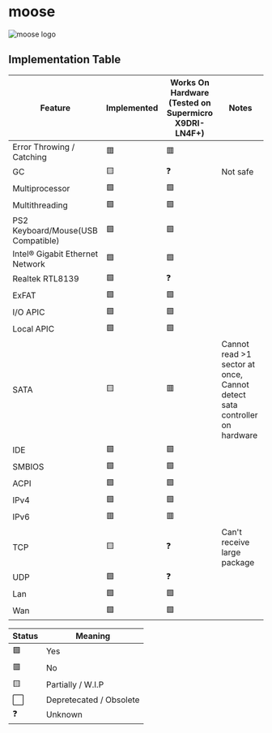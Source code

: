 # moose

![moose logo](https://avatars.githubusercontent.com/u/106945309?s=100&u=a6ab9b8ac3898884b55f5fd1770f07f5514bbe38&v=4)

## Implementation Table

| Feature | Implemented | Works On Hardware (Tested on Supermicro X9DRI-LN4F+) | Notes |
| ------- | ----------- | ---------------------------------------------------- | ----- |
| Error Throwing / Catching | 🟥 | 🟥 | 
| GC | 🟨 | ❓ | Not safe |
| Multiprocessor | 🟩 | 🟩 |
| Multithreading | 🟩 | 🟩 |
| PS2 Keyboard/Mouse(USB Compatible) | 🟩 | 🟩 |
| Intel® Gigabit Ethernet Network | 🟩 | 🟩 |
| Realtek RTL8139 | 🟩 | ❓ |
| ExFAT | 🟩 | 🟩 |
| I/O APIC | 🟩 | 🟩 |
| Local APIC | 🟩 | 🟩 |
| SATA | 🟨 | 🟥 | Cannot read >1 sector at once, Cannot detect sata controller on hardware |
| IDE | 🟩 | 🟩 |
| SMBIOS | 🟩 | 🟩 |
| ACPI | 🟩 | 🟩 |
| IPv4 | 🟩 | 🟩 |
| IPv6 | 🟥 | 🟥 |
| TCP | 🟨 | ❓ | Can't receive large package |
| UDP | 🟩 | ❓ |
| Lan | 🟩 | 🟩 |
| Wan | 🟩 | 🟩 |

| Status | Meaning |
| ------ | ------- |
| 🟩 | Yes | 
| 🟥 | No |
| 🟨 | Partially / W.I.P |
| ⬜ | Depretecated / Obsolete |
| ❓ | Unknown |